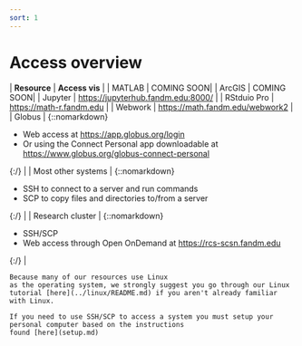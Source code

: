 ```yaml
---
sort: 1
---
```


# Access overview

| **Resource** | **Access vis** |
| MATLAB | COMING SOON|
| ArcGIS | COMING SOON|
| Jupyter | https://jupyterhub.fandm.edu:8000/ |
| RStduio Pro | https://math-r.fandm.edu |
| Webwork | https://math.fandm.edu/webwork2 |
| Globus | {::nomarkdown}<ul><li>Web access at https://app.globus.org/login</li><li>Or using the Connect Personal app downloadable at https://www.globus.org/globus-connect-personal</li></ul>{:/} |
| Most other systems | {::nomarkdown}<ul><li>SSH to connect to a server and run commands</li><li>SCP to copy files and directories to/from a server</li></ul>{:/} |
| Research cluster | {::nomarkdown}<ul><li>SSH/SCP</li><li>Web access through Open OnDemand at https://rcs-scsn.fandm.edu</li></ul>{:/} |

```note
Because many of our resources use Linux 
as the operating system, we strongly suggest you go through our Linux tutorial [here](../linux/README.md) if you aren't already familiar with Linux.
```

```note
If you need to use SSH/SCP to access a system you must setup your personal computer based on the instructions
found [here](setup.md)
```